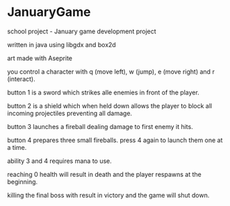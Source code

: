 # JanuaryGame
school project - January game development project


written in java using libgdx and box2d

art made with Aseprite


you control a character with q (move left), w (jump), e (move right) and r (interact).

button 1 is a sword which strikes alle enemies in front of the player.

button 2 is a shield which when held down allows the player to block all incoming projectiles preventing all damage.

button 3 launches a fireball dealing damage to first enemy it hits.

button 4 prepares three small fireballs. press 4 again to launch them one at a time.

ability 3 and 4 requires mana to use. 

reaching 0 health will result in death and the player respawns at the beginning.

killing the final boss with result in victory and the game will shut down. 
